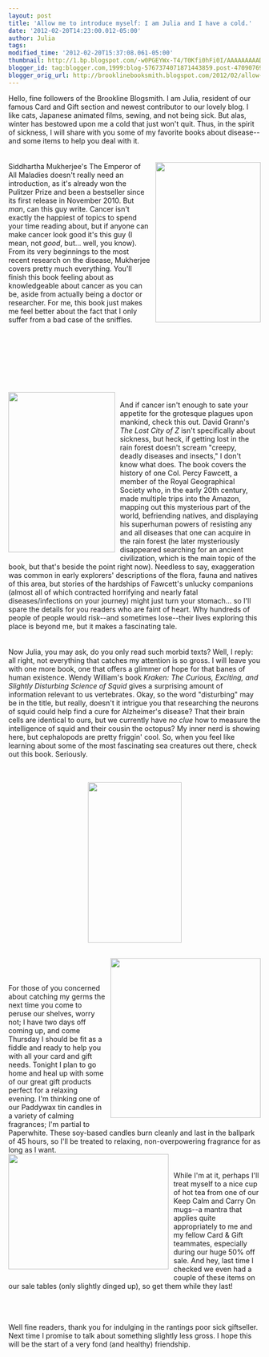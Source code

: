 ```yaml
---
layout: post
title: 'Allow me to introduce myself: I am Julia and I have a cold.'
date: '2012-02-20T14:23:00.012-05:00'
author: Julia
tags: 
modified_time: '2012-02-20T15:37:08.061-05:00'
thumbnail: http://1.bp.blogspot.com/-w0PGEYWx-T4/T0Kfi0hFi0I/AAAAAAAAADg/lZguKAA4OrU/s72-c/maladies.jpg
blogger_id: tag:blogger.com,1999:blog-5767374071871443859.post-4709076942496832955
blogger_orig_url: http://brooklinebooksmith.blogspot.com/2012/02/allow-me-to-introduce-myself-i-am-julia.html
---
```


<div>Hello, fine followers of the <span id="SPELLING_ERROR_0" class="blsp-spelling-error">Brookline</span> <span id="SPELLING_ERROR_1" class="blsp-spelling-error">Blogsmith</span>. I am Julia, resident of our famous Card and Gift section and newest contributor to our lovely blog. I like cats, Japanese animated films, sewing, and not being sick. But alas, winter has bestowed upon me a cold that just won't quit. Thus, in the spirit of sickness, I will share with you some of my favorite books about disease--and some items to help you deal with it.<br /><br /><br /><a href="http://1.bp.blogspot.com/-w0PGEYWx-T4/T0Kfi0hFi0I/AAAAAAAAADg/lZguKAA4OrU/s1600/maladies.jpg"><img style="MARGIN: 0px 0px 10px 10px; WIDTH: 210px; FLOAT: right; HEIGHT: 320px; CURSOR: hand" id="BLOGGER_PHOTO_ID_5711302698020997954" border="0" alt="" src="http://1.bp.blogspot.com/-w0PGEYWx-T4/T0Kfi0hFi0I/AAAAAAAAADg/lZguKAA4OrU/s320/maladies.jpg" /></a> Siddhartha <span id="SPELLING_ERROR_2" class="blsp-spelling-error">Mukherjee's</span> The Emperor of All Maladies doesn't really need an introduction, as it's already won the Pulitzer Prize and been a bestseller since its first release in November 2010. But <em>man</em>, can this guy write. Cancer isn't exactly the happiest of topics to spend your time reading about, but if anyone can make cancer look good it's this guy (I mean, not <em>good</em>, but... well, you know). From its very beginnings to the most recent research on the disease, <span id="SPELLING_ERROR_3" class="blsp-spelling-error">Mukherjee</span> covers pretty much everything. You'll finish this book feeling about as <span id="SPELLING_ERROR_4" class="blsp-spelling-corrected">knowledgeable</span> about cancer as you can be, aside from actually being a doctor or researcher. For me, this book just makes me feel better about the fact that I only suffer from a bad case of the sniffles.<br /><br /><br /><br /><br /><br /><br /><br /><br /><a href="http://3.bp.blogspot.com/-Cy1RyqI11Gg/T0KiYT_hoPI/AAAAAAAAAD4/8VrEnNLJdUY/s1600/lost-city-of-z.jpg"><img style="MARGIN: 0px 10px 10px 0px; WIDTH: 213px; FLOAT: left; HEIGHT: 320px; CURSOR: hand" id="BLOGGER_PHOTO_ID_5711305816026489074" border="0" alt="" src="http://3.bp.blogspot.com/-Cy1RyqI11Gg/T0KiYT_hoPI/AAAAAAAAAD4/8VrEnNLJdUY/s320/lost-city-of-z.jpg" /></a><br />And if cancer isn't enough to sate your appetite for the grotesque plagues upon mankind, check this out. David <span id="SPELLING_ERROR_5" class="blsp-spelling-error">Grann's</span> <em>The Lost City of Z</em> isn't specifically about sickness, but heck, if getting lost in the <span id="SPELLING_ERROR_6" class="blsp-spelling-corrected">rain forest</span> doesn't scream "creepy, deadly diseases and insects," I don't know what does. The book covers the history of one Col. Percy <span id="SPELLING_ERROR_7" class="blsp-spelling-error">Fawcett</span>, a member of the Royal Geographical Society who, in the early 20<span id="SPELLING_ERROR_8" class="blsp-spelling-error">th</span> century, made multiple trips into the Amazon, mapping out this mysterious part of the world, befriending natives, and displaying his superhuman powers of resisting any and all diseases that one can acquire in the <span id="SPELLING_ERROR_9" class="blsp-spelling-corrected">rain forest</span> (he later mysteriously disappeared searching for an ancient civilization, which is the main topic of the book, but that's beside the point right now). Needless to say, exaggeration was common in early explorers' descriptions of the flora, fauna and natives of this area, but stories of the hardships of <span id="SPELLING_ERROR_10" class="blsp-spelling-error">Fawcett's</span> unlucky companions (almost all of which contracted horrifying and nearly fatal diseases/infections on your journey) might just turn your stomach... so I'll spare the details for you readers who are faint of heart. Why hundreds of people of people would risk--and sometimes lose--their lives exploring this place is beyond me, but it makes a fascinating tale.<br /><br /><br />Now Julia, you may ask, do you only read such morbid texts? Well, I reply: all right, not everything that catches my attention is so gross. I will leave you with one more book, one that offers a glimmer of hope for that banes of human <span id="SPELLING_ERROR_11" class="blsp-spelling-corrected">existence</span>. Wendy William's book <em><span id="SPELLING_ERROR_12" class="blsp-spelling-error">Kraken</span>: The Curious, Exciting, and Slightly Disturbing Science of Squid</em> gives a surprising amount of information relevant to us vertebrates. Okay, so the word "disturbing" may be in the title, but really, doesn't it intrigue you that researching the neurons of squid could help find a cure for Alzheimer's disease? That their brain cells are identical to ours, but we currently have <em>no clue</em> how to measure the intelligence of squid and their cousin the octopus? My inner nerd is showing here, but <span id="SPELLING_ERROR_13" class="blsp-spelling-error">cephalopods</span> are pretty <span id="SPELLING_ERROR_14" class="blsp-spelling-error">friggin</span>' cool. So, when you feel like learning about some of the most fascinating sea creatures out there, check out this book. Seriously.<br /><br /><br /><p><a href="http://3.bp.blogspot.com/-Aqe9Z0c9BH4/T0KmxGJWsKI/AAAAAAAAAEE/nb_Z44xMccs/s1600/Kraken.jpg"><img style="TEXT-ALIGN: center; MARGIN: 0px auto 10px; WIDTH: 187px; DISPLAY: block; HEIGHT: 320px; CURSOR: hand" id="BLOGGER_PHOTO_ID_5711310639852859554" border="0" alt="" src="http://3.bp.blogspot.com/-Aqe9Z0c9BH4/T0KmxGJWsKI/AAAAAAAAAEE/nb_Z44xMccs/s320/Kraken.jpg" /></a></p><br /><a href="http://2.bp.blogspot.com/-nqC3-lm8BRc/T0KtTJxZoAI/AAAAAAAAAE0/a08yHWt2lBo/s1600/paddywax.jpg"><img style="MARGIN: 0px 0px 10px 10px; WIDTH: 300px; FLOAT: right; HEIGHT: 319px; CURSOR: hand" id="BLOGGER_PHOTO_ID_5711317822011449346" border="0" alt="" src="http://2.bp.blogspot.com/-nqC3-lm8BRc/T0KtTJxZoAI/AAAAAAAAAE0/a08yHWt2lBo/s320/paddywax.jpg" /></a><br /><br /><br />For those of you concerned about catching my germs the next time you come to peruse our shelves, worry not; I have two days off coming up, and come Thursday I should be fit as a fiddle and ready to help you with all your card and gift needs. Tonight I plan to go home and heal up with some of our great gift products perfect for a relaxing evening. I'm thinking one of our <span id="SPELLING_ERROR_15" class="blsp-spelling-error">Paddywax</span> tin candles in a variety of calming fragrances; I'm partial to <span id="SPELLING_ERROR_16" class="blsp-spelling-error">Paperwhite</span>. These soy-based candles burn cleanly and last in the ballpark of 45 hours, so I'll be treated to relaxing, non-overpowering fragrance for as long as I want.<br /><a href="http://2.bp.blogspot.com/-vw-d38uSjIg/T0KtkzZGa4I/AAAAAAAAAFA/EPu6oBxKqBs/s1600/mug.jpg"><img style="MARGIN: 0px 10px 10px 0px; WIDTH: 320px; FLOAT: left; HEIGHT: 230px; CURSOR: hand" id="BLOGGER_PHOTO_ID_5711318125241592706" border="0" alt="" src="http://2.bp.blogspot.com/-vw-d38uSjIg/T0KtkzZGa4I/AAAAAAAAAFA/EPu6oBxKqBs/s320/mug.jpg" /></a><br /><br />While I'm at it, perhaps I'll treat myself to a nice cup of hot tea from one of our Keep Calm and Carry On mugs--a mantra that applies quite appropriately to me and my fellow Card &amp; Gift teammates, especially during our huge 50% off sale. And hey, last time I checked we even had a couple of these items on our sale tables (only slightly dinged up), so get them while they last!</div><br /><p></p><br /><br />Well fine readers, thank you for indulging in the rantings poor sick <span id="SPELLING_ERROR_17" class="blsp-spelling-error">giftseller</span>. Next time I promise to talk about something slightly less gross. I hope this will be the start of a very fond (and healthy) friendship.<br /><br /><p></p>